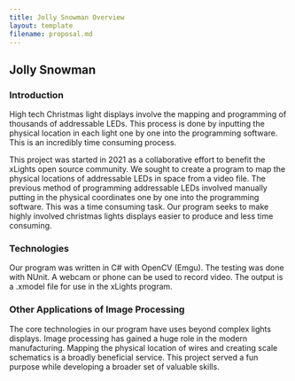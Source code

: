 ```yaml
---
title: Jolly Snowman Overview
layout: template
filename: proposal.md
--- 
```


## Jolly Snowman

### Introduction

High tech Christmas light displays involve the mapping and programming of thousands of addressable LEDs. This process is done by inputting the physical location in each light one by one into the programming software. This is an incredibly time consuming process. 

This project was started in 2021 as a collaborative effort to benefit the xLights open source community. We sought to create a program to map the physical locations of addressable LEDs in space from a video file. The previous method of programming addressable LEDs involved manually putting in the physical coordinates one by one into the programming software. This was a time consuming task. Our program seeks to make highly involved christmas lights displays easier to produce and less time consuming. 

### Technologies

Our program was written in C# with OpenCV (Emgu). The testing was done with NUnit. A webcam or phone can be used to record video. The output is a .xmodel file for use in the xLights program. 

### Other Applications of Image Processing

The core technologies in our program have uses beyond complex lights displays. Image processing has gained a huge role in the modern manufacturing. Mapping the physical location of wires and creating scale schematics is a broadly beneficial service. This project served a fun purpose while developing a broader set of valuable skills.

